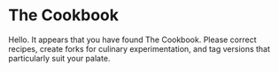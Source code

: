 The Cookbook
============

Hello. It appears that you have found The Cookbook. Please correct recipes, create forks for culinary experimentation, and tag versions that particularly suit your palate.